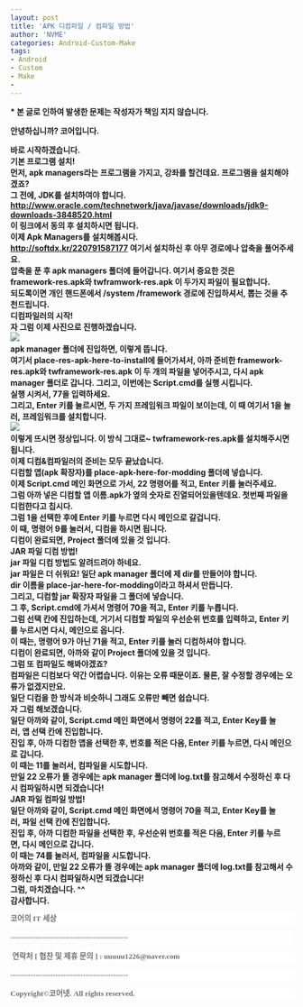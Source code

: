 ```yaml
---
layout: post
title: 'APK 디컴파일 / 컴파일 방법'
author: 'NVME'
categories: Android-Custom-Make
tags:
- Android
- Custom
- Make
-
---
```



<script> location.href='https://cafe.naver.com/develoid/805831' ; </script>

<div><div><b><span><b></span></b></div><div><b><span>* 본 글로 인하여 발생한 문제는 작성자가 책임 지지 않습니다.</span></b></div><div><b><span><b></span></b></div><p><span>안녕하십니까? 코어입니다.</span></p><div><span>바로 시작하겠습니다.</span></div><div><b></div><div><b><span>기본 프로그램 설치!</span></b></div><div><b><span><b></span></b></div><div><span>먼저, apk managers라는 프로그램을 가지고, 강좌를 할건데요. 프로그램을 설치해야겠죠?</span></div><div><b><span>그 전에, JDK를 설치하여야 합니다.</span></b></div><div><a href="http://www.oracle.com/technetwork/java/javase/downloads/jdk9-downloads-3848520.html"><span>http://www.oracle.com/technetwork/java/javase/downloads/jdk9-downloads-3848520.html</span></a><span>&nbsp;</span></div><div><span>이 링크에서 동의 후 설치하시면 됩니다.</span></div><div><b><span>이제 Apk Managers를 설치해봅시다.</span></b></div><div><a href="http://softdx.kr/220791587177"><span>http://softdx.kr/220791587177</span></a><span>&nbsp;여기서 설치하신 후 아무 경로에나 압축을 풀어주세요.</span></div><div><span>압축을 푼 후 apk managers 폴더에 들어갑니다. 여기서 중요한 것은&nbsp;</span></div><div><b><span>framework-res.apk와 twframwork-res.apk 이 두가지 파일이 필요합니다.&nbsp;</span></b></div><div><span>되도록이면 개인 핸드폰에서</span><span>&nbsp;</span><b><span>/system /framework 경로에 진입하셔서, 뽑는 것을 추천드립니다.</span></b></div><div><b><b></b></div><div><b><span>디컴파일러의 시작!</span></b></div><div><b><span><b></span></b></div><div><span>자 그럼 이제 사진으로 진행하겠습니다.</span></div><div><img src="https://cafeptthumb-phinf.pstatic.net/MjAxNzEyMzFfMjI2/MDAxNTE0NzEwNzM2NTUx.9ekvNH4VcJIegrHh4s7D3yBIjW849VE-tCOg9loDD5Ig.LgjJ1Z3qgRIwCwOC7eOcCzA4SgYnPW516hiJBCoSaqwg.PNG.uuuuu1226/1.PNG?type=w740"><span>&nbsp;</span></div><div><span>apk manager 폴더에 진입하면, 이렇게 뜹니다.</span></div><div><span>여기서 place-res-apk-here-to-install에 들어가셔서, 아까 준비한</span><b><span>&nbsp;</span><span>framework-res.apk와 twframework-res.apk</span></b><span>&nbsp;</span><span>이 두 개의 파일을 넣어주시고, 다시 apk manager 폴더로 갑니다. 그리고, 이번에는 Script.cmd를 실행 시킵니다.</span></div><div><span>실행 시켜서, 77을 입력하세요.</span></div><div><span>그리고, Enter 키를 눌르시면, 두 가지 프레임워크 파일이 보이는데, 이 때 여기서 1을 눌러,</span><b><span>&nbsp;</span><span>프레임워크를 설치합니다.</span></b></div><div><b></div><div><img src="https://cafeptthumb-phinf.pstatic.net/MjAxNzEyMzFfMjk5/MDAxNTE0NzExMDYzNjY5.MU5a2pUTlsuAH8WU5hBgvZHaN8dFpzGst3CJFxPRLdkg.Vi8pZKcdtnsLbu6-eifalIFiebVC0L8aYyEydB-SnC4g.PNG.uuuuu1226/3.PNG?type=w740"><span>&nbsp;</span></div><div><b></div><div><span>이렇게 뜨시면 정상입니다. 이 방식 그대로~ twframework-res.apk를 설치해주시면 됩니다.</span></div><div><b></div><div><span>이제 디컴&amp;컴파일러의 준비는 모두 끝났습니다.</span></div><div><b><span>디컴할 앱(apk 확장자)를 place-apk-here-for-modding 폴더에 넣습니다.</span></b></div><div><span>이제</span><span>&nbsp;</span><b><span>Script.cmd 메인 화면</span></b><span>으로 가서,</span><b><span>&nbsp;</span><span>22 명령어를 적고, Enter 키</span></b><span>를 눌러주세요.&nbsp;</span></div><div><span>그럼 아까 넣은 디컴할 앱 이름.apk가 옆의 숫자로 진열되어있을텐데요. 첫번째 파일을 디컴한다고 칩시다.</span></div><div><span>그럼</span><span>&nbsp;</span><b><span>1을 선택한 후에 Enter 키를 누르면 다시 메인으로</span></b><span>&nbsp;</span><span>갈겁니다.</span></div><div><span>이 때,</span><b><span>&nbsp;</span><span>명령어 9를 눌러서, 디컴</span></b><span>을 하시면 됩니다.</span></div><div><span>디컴이 완료되면,</span><b><span>&nbsp;</span><span>Project 폴더</span></b><span>에 있을 것 입니다.</span></div><div><b><b></b></div><div><span><b>JAR 파일 디컴 방법!</b></span></div><div><span><b><b></b></span></div><div><b><span>jar 파일 디컴 방법</span></b><span>도 알려드려야 하네요.&nbsp;</span></div><div><span>jar 파일은 더 쉬워요! 일단</span><span>&nbsp;</span><b><span>apk manager 폴더에 제 dir</span></b><span>를 만들어야 합니다.</span></div><div><b><span>dir 이름</span></b><span>을</span><span>&nbsp;</span><b><span>place-jar-here-for-modding</span></b><span>이라고 하셔서 만듭니다.</span></div><div><span>그리고, 디컴할 jar 확장자 파일을 그 폴더에 넣습니다.</span></div><div><span>그 후,</span><span>&nbsp;</span><b><span>Script.cmd에 가셔서 명령어 70</span></b><span>을 적고,</span><span>&nbsp;</span><b><span>Enter 키를 누릅</span></b><span>니다.</span></div><div><span>그럼</span><span>&nbsp;</span><b><span>선택 칸에 진입</span></b><span>하는데, 거기서</span><span>&nbsp;</span><b><span>디컴할 파일의 우선순위 번호를 입력</span></b><span>하고,</span><b><span>&nbsp;</span><span>Enter 키</span></b><span>를 누르시면 다시, 메인으로 옵니다.</span></div><div><span>이 때는, 명령어</span><span>&nbsp;</span><b><span>9가 아닌 71</span></b><span>을 적고,</span><b><span>&nbsp;</span><span>Enter 키</span></b><span>를 눌러 디컴하셔야 합니다.&nbsp;</span></div><div><span>디컴이 완료되면,</span><b><span>&nbsp;아까와 같이</span><span>&nbsp;</span></b><b><span>Project 폴더</span></b><span>에 있을 것 입니다.</span></div><div><b><b></b></div><div><span><b>그럼 또 컴파일도 해봐야겠죠?</b></span></div><div><b></div><div><span>컴파일은 디컴보다 약간 어렵습니다.</span><span>&nbsp;</span><b><span>이유는 오류 때문이죠.</span></b><span>&nbsp;</span><span>물론, 잘 수정할 경우에는 오류가 없겠지만요.</span></div><div><span>일단 디컴을 한 방식과 비슷하니 그래도 오류만 빼면 쉽습니다.</span></div><div><span>자 그럼 해보겠습니다.</span></div><div><span>일단 아까와 같이, Script.cmd 메인 화면에서</span><span>&nbsp;</span><b><span>명령어 22를</span></b><span>&nbsp;</span><span>적고,</span><span>&nbsp;</span><b><span>Enter Key</span></b><span>를 눌러,</span><span>&nbsp;</span><b><span>앱 선택 칸에 진입</span></b><span>합니다.</span></div><div><span>진입 후, 아까 디컴한 앱을 선택한 후, 번호를 적은 다음, Enter 키를 누르면, 다시 메인으로 갑니다.</span></div><div><span>이 때는</span><span>&nbsp;</span><b><span>11를 눌러서</span></b><span>,</span><span>&nbsp;</span><b><span>컴파일</span></b><span>을 시도합니다.</span></div><div><b><span>만일 22 오류가 뜰 경우에는 apk manager 폴더에 log.txt를 참고해서 수정하신 후 다시 컴파일하시면 되겠습니다!</span></b></div><div><b><b></b></div><div><span><b>JAR 파일 컴파일 방법!</b></span></div><div><b></div><div><div><span>일단 아까와 같이, Script.cmd 메인 화면에서&nbsp;</span><b><span>명령어 70을</span></b><span>&nbsp;적고,&nbsp;</span><b><span>Enter Key</span></b><span>를 눌러,&nbsp;</span><b><span>파일</span></b><span>&nbsp;</span><b><span>선택 칸에 진입</span></b><span>합니다.</span></div><div><span>진입 후,</span><span>&nbsp;</span><b><span>아까 디컴한 파일을 선택</span></b><span>한 후,</span><span>&nbsp;</span><b><span>우선순위 번호를 적은 다음, Enter 키를 누르면</span></b><span>,</span><span>&nbsp;</span><b><span>다시 메인으로 갑니다.</span></b></div><div><span>이 때는&nbsp;</span><b><span>74를 눌러서</span></b><span>,&nbsp;</span><b><span>컴파일</span></b><span>을 시도합니다.</span></div><div><b><span>아까와 같이, 만일 22 오류가 뜰 경우에는 apk manager 폴더에&nbsp;log.txt를 참고해서 수정하신 후 다시 컴파일하시면 되겠습니다!</span></b></div></div><div><b></div><div><span>그럼,&nbsp;마치겠습니다. ^^</span></div><div><span><span><b>감사합니다.</b></span></span></div><div><b></div><div><p style="line-height: 1.5; color: rgb(109, 109, 109); font-family: '3653767_10'; font-size: 13.3333px; text-align: justify; background-color: rgb(255, 255, 255);"><span><b>코어의 IT 세상</b></span></p><p style="line-height: 1.5; color: rgb(109, 109, 109); font-family: '3653767_10'; font-size: 13.3333px; text-align: justify; background-color: rgb(255, 255, 255);"><span>-----------------------------------------------</span></p><p style="line-height: 1.5; color: rgb(109, 109, 109); font-family: '3653767_10'; font-size: 13.3333px; text-align: justify; background-color: rgb(255, 255, 255);"><span><b>&nbsp;연락처 [ 협찬 및 제휴 문의 ]</b>&nbsp;: uuuuu1226@naver.com</span></p><p style="line-height: 1.5; color: rgb(109, 109, 109); font-family: '3653767_10'; font-size: 13.3333px; text-align: justify; background-color: rgb(255, 255, 255);"><span>-----------------------------------------------</span></p><p style="line-height: 1.5; color: rgb(109, 109, 109); font-family: '3653767_10'; font-size: 13.3333px; text-align: justify; background-color: rgb(255, 255, 255);"><span><b>Copyright©코어넷. All rights reserved.</b></span></p><div><span><b>&nbsp;</b></span></div></div></div>
